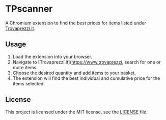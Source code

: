 # TPscanner
A Chromium extension to find the best prices for items listed under [Trovaprezzi.it](https://www.trovaprezzi.it).

## Usage

1. Load the extension into your browser.
2. Navigate to [Trovaprezzi.it](https://www.trovaprezzi, search for one or more items.
3. Choose the desired quantity and add items to your basket,
3. The extension will find the best individual and cumulative price for the items selected.

## License

This project is licensed under the MIT license, see the [LICENSE](LICENSE) file.
